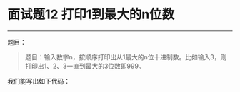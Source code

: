 #	面试题12 打印1到最大的n位数
---

题目：

>题目：输入数字n，按顺序打印出从1最大的n位十进制数。比如输入3，则打印出1、2、3一直到最大的3位数即999。

我们能写出如下代码：

```

```